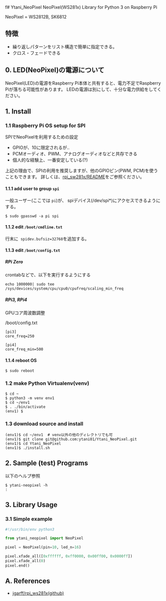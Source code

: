 f# Ytani_NeoPixel
NeoPixel(WS281x) Library for Python 3 on Raspberry Pi

NeoPixel = WS2812B, SK6812


## 特徴

- 繰り返しパターンをリスト構造で簡単に指定できる。
- クロス・フェードできる


## 0. LED(NeoPixel)の電源について

NeoPixel(LED)の電源をRaspberry Pi本体と共有すると、電力不足でRaspberry Piが落ちる可能性があります。
LEDの電源は別にして、十分な電力供給をしてください。


## 1. Install

### 1.1 Raspberry Pi OS setup for SPI

SPIでNeoPixelを利用するための設定

- GPIOが、10に限定されるが..
- PCMオーディオ、PWM、アナログオーディオなどと共存できる
- 個人的な経験上、一番安定している(?)

上記の理由で、SPIの利用を推奨しますが、他のGPIOピン(PWM, PCM)を使うこともできます。
詳しくは、[rpi_sw281x/README](https://github.com/jgarff/rpi_ws281x/blob/master/README.md)をご参照ください。


#### 1.1.1 add user to group ``spi``

一般ユーザー(ここでは ``pi``)が、
spiデバイス(/dev/spi*)にアクセスできるようにする。

```
$ sudo gpasswd -a pi spi
```


#### 1.1.2 edit ``/boot/cmdline.txt``

行末に`` spidev.bufsiz=32768``を追加する。


#### 1.1.3 edit ``/boot/config.txt``


##### RPi Zero

crontabなどで、以下を実行するようにする

```
echo 1000000| sudo tee /sys/devices/system/cpu/cpu0/cpufreq/scaling_min_freq
```


##### RPi3, RPi4

GPUコア周波数調整

/boot/config.txt
```
[pi3]
core_freq=250

[pi4]
core_freq_min=500
```


#### 1.1.4 reboot OS
```
$ sudo reboot
```


### 1.2 make Python Virtualenv(venv)

```
$ cd ~
$ python3 -m venv env1
$ cd ~/env1
$ . ./bin/activate
(env1) $
```


### 1.3 download source and install

```
(env1)$ cd ~/env1  # venv以外の他のディレクトリでも可
(env1)$ git clone git@github.com:ytani01/Ytani_NeoPixel.git
(env1)$ cd Ytani_NeoPixel
(env1)$ ./install.sh
```

## 2. Sample (test) Programs

以下のヘルプ参照
```
$ ytani-neopixel -h
:
```

## 3. Library Usage

### 3.1 Simple example

``` python
#!/usr/bin/env python3

from ytani_neopixel import NeoPixel

pixel = NeoPixel(pin=10, led_n=16)

pixel.xfade_all([0xffffff, 0xff0000, 0x00ff00, 0x0000ff])
pixel.xfade_all(0)
pixel.end()
```

## A. References

* [jgarff/rpi_ws281x(github)](https://github.com/jgarff/rpi_ws281x)
